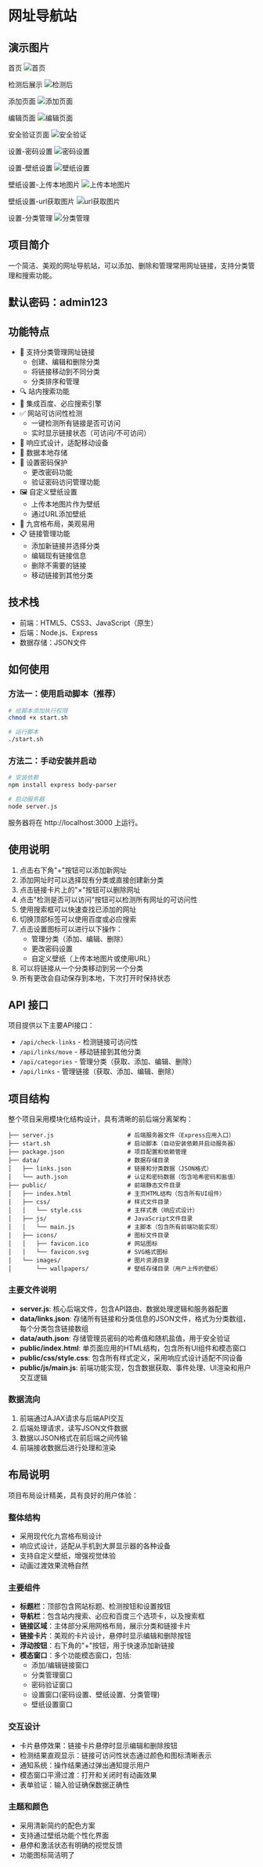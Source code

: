 # 网址导航站

## 演示图片
首页
![首页](image/首页.png)

检测后展示
![检测后](image/测试后.png)

添加页面
![添加页面](image/添加.png)

编辑页面
![编辑页面](image/编辑页面.png)

安全验证页面
![安全验证](image/安全页面.png)

设置-密码设置
![密码设置](image/密码设置.png)

设置-壁纸设置
![壁纸设置](image/壁纸设置.png)

壁纸设置-上传本地图片
![上传本地图片](image/壁纸偏好.png)

壁纸设置-url获取图片
![url获取图片](image/在线壁纸url.png)

设置-分类管理
![分类管理](image/分类管理.png)


## 项目简介

一个简洁、美观的网址导航站，可以添加、删除和管理常用网址链接，支持分类管理和搜索功能。

## 默认密码：admin123

## 功能特点

- 🌟 支持分类管理网址链接
  - 创建、编辑和删除分类
  - 将链接移动到不同分类
  - 分类排序和管理
- 🔍 站内搜索功能
- 🔄 集成百度、必应搜索引擎
- ✅ 网站可访问性检测
  - 一键检测所有链接是否可访问
  - 实时显示链接状态（可访问/不可访问）
- 📱 响应式设计，适配移动设备
- 💾 数据本地存储
- 🔐 设置密码保护
  - 更改密码功能
  - 验证密码访问管理功能
- 🖼️ 自定义壁纸设置
  - 上传本地图片作为壁纸
  - 通过URL添加壁纸
- 🎨 九宫格布局，美观易用
- 📋 链接管理功能
  - 添加新链接并选择分类
  - 编辑现有链接信息
  - 删除不需要的链接
  - 移动链接到其他分类

## 技术栈

- 前端：HTML5、CSS3、JavaScript（原生）
- 后端：Node.js、Express
- 数据存储：JSON文件

## 如何使用

### 方法一：使用启动脚本（推荐）

```bash
# 给脚本添加执行权限
chmod +x start.sh

# 运行脚本
./start.sh
```

### 方法二：手动安装并启动

```bash
# 安装依赖
npm install express body-parser

# 启动服务器
node server.js
```

服务器将在 http://localhost:3000 上运行。

## 使用说明

1. 点击右下角"+"按钮可以添加新网址
2. 添加网址时可以选择现有分类或直接创建新分类
3. 点击链接卡片上的"×"按钮可以删除网址
4. 点击"检测是否可以访问"按钮可以检测所有网址的可访问性
5. 使用搜索框可以快速查找已添加的网址
6. 切换顶部标签可以使用百度或必应搜索
7. 点击设置图标可以进行以下操作：
   - 管理分类（添加、编辑、删除）
   - 更改密码设置
   - 自定义壁纸（上传本地图片或使用URL）
8. 可以将链接从一个分类移动到另一个分类
9. 所有更改会自动保存到本地，下次打开时保持状态

## API 接口

项目提供以下主要API接口：

- `/api/check-links` - 检测链接可访问性
- `/api/links/move` - 移动链接到其他分类
- `/api/categories` - 管理分类（获取、添加、编辑、删除）
- `/api/links` - 管理链接（获取、添加、编辑、删除）

## 项目结构

整个项目采用模块化结构设计，具有清晰的前后端分离架构：

```
├── server.js                     # 后端服务器文件（Express应用入口）
├── start.sh                      # 启动脚本（自动安装依赖并启动服务器）
├── package.json                  # 项目配置和依赖管理
├── data/                         # 数据存储目录
│   ├── links.json                # 链接和分类数据（JSON格式）
│   └── auth.json                 # 认证和密码数据（包含哈希密码和盐值）
├── public/                       # 前端静态文件目录
│   ├── index.html                # 主页HTML结构（包含所有UI组件）
│   ├── css/                      # 样式文件目录
│   │   └── style.css             # 主样式表（响应式设计）
│   ├── js/                       # JavaScript文件目录
│   │   └── main.js               # 主脚本（包含所有前端功能实现）
│   ├── icons/                    # 图标文件目录
│   │   ├── favicon.ico           # 网站图标
│   │   └── favicon.svg           # SVG格式图标
│   └── images/                   # 图片资源目录
│       └── wallpapers/           # 壁纸存储目录（用户上传的壁纸）
```

### 主要文件说明

- **server.js**: 核心后端文件，包含API路由、数据处理逻辑和服务器配置
- **data/links.json**: 存储所有链接和分类信息的JSON文件，格式为分类数组，每个分类包含链接数组
- **data/auth.json**: 存储管理员密码的哈希值和随机盐值，用于安全验证
- **public/index.html**: 单页面应用的HTML结构，包含所有UI组件和模态窗口
- **public/css/style.css**: 包含所有样式定义，采用响应式设计适配不同设备
- **public/js/main.js**: 前端功能实现，包含数据获取、事件处理、UI渲染和用户交互逻辑

### 数据流向

1. 前端通过AJAX请求与后端API交互
2. 后端处理请求，读写JSON文件数据
3. 数据以JSON格式在前后端之间传输
4. 前端接收数据后进行处理和渲染

## 布局说明

项目布局设计精美，具有良好的用户体验：

### 整体结构
- 采用现代化九宫格布局设计
- 响应式设计，适配从手机到大屏显示器的各种设备
- 支持自定义壁纸，增强视觉体验
- 动画过渡效果流畅自然

### 主要组件
- **标题栏**：顶部包含网站标题、检测按钮和设置按钮
- **导航栏**：包含站内搜索、必应和百度三个选项卡，以及搜索框
- **链接区域**：主体部分采用网格布局，展示分类和链接卡片
- **链接卡片**：美观的卡片设计，悬停时显示编辑和删除按钮
- **浮动按钮**：右下角的"+"按钮，用于快速添加新链接
- **模态窗口**：多个功能模态窗口，包括:
  - 添加/编辑链接窗口
  - 分类管理窗口
  - 密码验证窗口
  - 设置窗口(密码设置、壁纸设置、分类管理)
  - 壁纸设置窗口

### 交互设计
- 卡片悬停效果：链接卡片悬停时显示编辑和删除按钮
- 检测结果直观显示：链接可访问性状态通过颜色和图标清晰表示
- 通知系统：操作结果通过弹出通知提示用户
- 模态窗口平滑过渡：打开和关闭时有动画效果
- 表单验证：输入验证确保数据正确性

### 主题和颜色
- 采用清新简约的配色方案
- 支持通过壁纸功能个性化界面
- 悬停和激活状态有明确的视觉反馈
- 功能图标简洁明了
